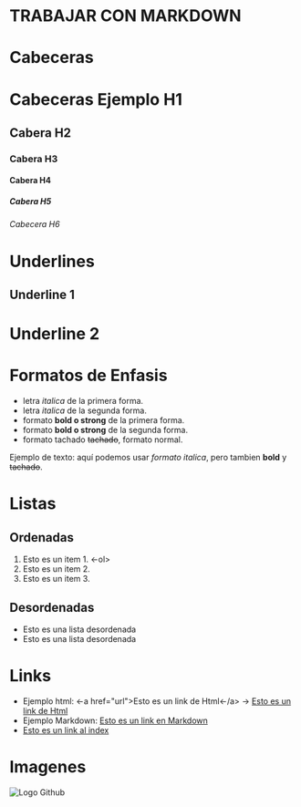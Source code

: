 TRABAJAR CON MARKDOWN
=
# Cabeceras

# Cabeceras Ejemplo H1

## Cabera H2

### Cabera H3

#### Cabera H4

##### Cabera H5

###### Cabecera H6

# Underlines
Underline 1
---
Underline 2
=

# Formatos de Enfasis
- letra *italica* de la primera forma.
- letra _italica_ de la segunda forma.
- formato **bold o strong** de la primera forma.
- formato __bold o strong__ de la segunda forma.
- formato tachado ~~tachado~~, formato normal.

Ejemplo de texto: aquí podemos usar *formato italica*, pero tambien **bold** y ~~tachado~~.

# Listas

Ordenadas
---
1. Esto es un item 1. <-ol>
2. Esto es un item 2.   
3. Esto es un item 3.

Desordenadas
---
- Esto es una lista desordenada
- Esto es una lista desordenada

# Links
- Ejemplo html: <-a href="url">Esto es un link de Html<-/a> -> <a href="http://www.google.es">Esto es un link de Html</a>
- Ejemplo Markdown: [Esto es un link en Markdown](http://www.google.es)
- [Esto es un link al index](index.html)

# Imagenes
![Logo Github](https://github.githubassets.com/images/modules/logos_page/GitHub-Mark.png)